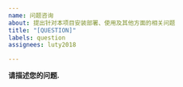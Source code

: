 ```yaml
---
name: 问题咨询
about: 提出针对本项目安装部署、使用及其他方面的相关问题
title: "[QUESTION]"
labels: question
assignees: luty2018

---
```


**请描述您的问题.**
